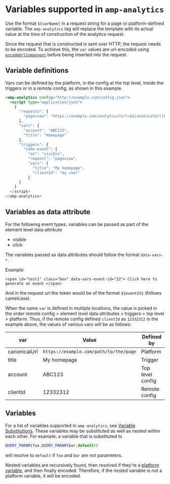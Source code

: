 # <a name="amp-analytics"></a> Variables supported in `amp-analytics`

Use the format `${varName}` in a request string for a page or platform-defined variable. The `amp-analytics` tag will replace the template with its actual value at the time of construction of the analytics request.

Since the request that is constructed is sent over HTTP, the request needs to be encoded. To achieve this, the `var` values are url-encoded using [`encodeUrlComponent`](https://developer.mozilla.org/en-US/docs/Web/JavaScript/Reference/Global_Objects/encodeURIComponent) before being inserted into the request.

## Variable definitions

Vars can be defined by the platform, in the config at the top level, inside the triggers or in a remote config, as shown in this example.

```html
<amp-analytics config="http://example.com/config.json">
  <script type="application/json">
    {
      "requests": {
        "pageview": "https://example.com/analytics?url=${canonicalUrl}&title=${title}&acct=${account}&clientId=${clientId(cid-scope)}",
      },
      "vars": {
        "account": "ABC123",
        "title": "Homepage"
      },
      "triggers": {
        "some-event": {
          "on": "visible",
          "request": "pageview",
          "vars": {
            "title": "My homepage",
            "clientId": "my user"
          }
      }
    }
  </script>
</amp-analytics>
```

## Variables as data attribute

For the following event types, variables can be passed as part of the element level data attribute

- visible
- click

The variables passed as data attributes should follow the format `data-vars-*`.

Example:

`<span id="test1" class="box" data-vars-event-id="22"> Click here to generate an event </span>`

And in the request url the token would be of the format `${eventId}` (follows camelcase).

When the same `var` is defined in multiple locations, the value is picked in the order remote config > element level data attributes > triggers > top level > platform. Thus, if the remote config defined `clientId` as `12332312` in the example above, the values of various vars will be as follows:

| var          | Value                                  | Defined by       |
| ------------ | -------------------------------------- | ---------------- |
| canonicalUrl | `https://example.com/path/to/the/page` | Platform         |
| title        | My homepage                            | Trigger          |
| account      | ABC123                                 | Top level config |
| clientId     | 12332312                               | Remote config    |

## Variables

For a list of variables supported in `amp-analytics`, see [Variable Substitutions](../../spec/amp-var-substitutions.md). These variables may be substituted as well as nested within each other. For example, a variable that is substituted to

```javascript
QUERY_PARAM(foo,QUERY_PARAM(bar,default))
```

will resolve to `default` if `foo` and `bar` are not parameters.

Nested variables are recursively found, then resolved if they're a [platform variable](../../spec/amp-var-substitutions.md#page-and-content), and then finally encoded. Therefore, if the nested variable is not a platform variable, it will be encoded.
